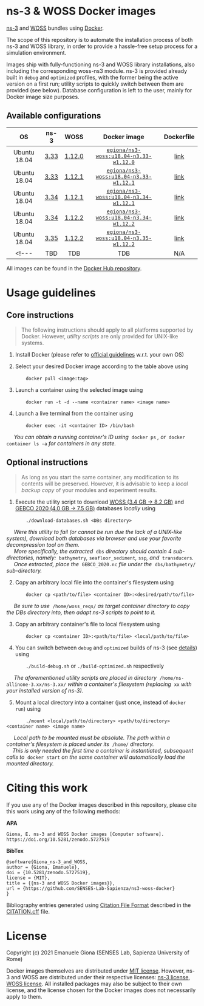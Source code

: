 # ns-3 & WOSS Docker images

[ns-3][ns3] and [WOSS][woss] bundles using [Docker][docker].

The scope of this repository is to automate the installation process of both 
ns-3 and WOSS library, in order to provide a hassle-free setup process for a 
simulation environment.

Images ship with fully-functioning ns-3 and WOSS library installations, also 
including the corresponding woss-ns3 module. 
ns-3 is provided already built in `debug` and `optimized` profiles, with the 
former being the active version on a first run; utility scripts to quickly
switch between them are provided (see below).
Database configuration is left to the user, mainly for Docker image size 
purposes.

## Available configurations

| OS | ns-3 | WOSS | Docker image | Dockerfile |
| :---: | :---: | :---: | :---: | :---: |
| Ubuntu 18.04 | [3.33][ns3.33] | [1.12.0][woss-changelog] | [`egiona/ns3-woss:u18.04-n3.33-w1.12.0`][image1] | [link][file1] |
| Ubuntu 18.04 | [3.33][ns3.33] | [1.12.1][woss-changelog] | [`egiona/ns3-woss:u18.04-n3.33-w1.12.1`][image2] | [link][file2] |
| Ubuntu 18.04 | [3.34][ns3.34] | [1.12.1][woss-changelog] | [`egiona/ns3-woss:u18.04-n3.34-w1.12.1`][image3] | [link][file3] |
| Ubuntu 18.04 | [3.34][ns3.34] | [1.12.2][woss-changelog] | [`egiona/ns3-woss:u18.04-n3.34-w1.12.2`][image4] | [link][file4] |
| Ubuntu 18.04 | [3.35][ns3.35] | [1.12.2][woss-changelog] | [`egiona/ns3-woss:u18.04-n3.35-w1.12.2`][image5] | [link][file5] |
<!--- | TBD | TDB | TDB | N/A | N/A | --->

All images can be found in the [Docker Hub repository][docker-hub-repo].

# Usage guidelines

## Core instructions

> The following instructions should apply to all platforms supported by Docker. 
However, _utility scripts_ are only provided for UNIX-like systems.

1. Install Docker (please refer to [official guidelines][docker-install] w.r.t. your own OS)

2. Select your desired Docker image according to the table above using

&nbsp;&nbsp;&nbsp;&nbsp;&nbsp;&nbsp;&nbsp;&nbsp;&nbsp;&nbsp;&nbsp;&nbsp; `docker pull <image:tag>`

3. Launch a container using the selected image using 

&nbsp;&nbsp;&nbsp;&nbsp;&nbsp;&nbsp;&nbsp;&nbsp;&nbsp;&nbsp;&nbsp;&nbsp; `docker run -t -d --name <container name> <image name>`

4. Launch a live terminal from the container using 

&nbsp;&nbsp;&nbsp;&nbsp;&nbsp;&nbsp;&nbsp;&nbsp;&nbsp;&nbsp;&nbsp;&nbsp; `docker exec -it <container ID> /bin/bash`

&nbsp;&nbsp;&nbsp;&nbsp; _You can obtain a running container's ID using_&nbsp; `docker ps` _, or_&nbsp; `docker container ls -a` _for containers in any state._

## Optional instructions

> As long as you start the same container, any modification to its contents will be preserved.
However, it is advisable to keep a _local backup copy_ of your modules and experiment results.

1. Execute the utility script to download [WOSS (3.4 GB -> 8.2 GB)][woss-dbs] and [GEBCO 2020 (4.0 GB -> 7.5 GB)][gebco2020] databases _locally_ using

&nbsp;&nbsp;&nbsp;&nbsp;&nbsp;&nbsp;&nbsp;&nbsp;&nbsp;&nbsp;&nbsp;&nbsp; `./download-databases.sh <DBs directory>`

&nbsp;&nbsp;&nbsp;&nbsp; _Were this utility to fail (or cannot be run due the lack of a UNIX-like system), download both databases via browser and use your favorite decompression tool on them._
<br/>
&nbsp;&nbsp;&nbsp;&nbsp; _More specifically, the extracted_&nbsp; `dbs` _directory should contain 4 sub-directories, namely:_&nbsp; `bathymetry`_,_ `seafloor_sediment`_,_ `ssp`_, and_&nbsp; `transducers`_._
<br/>
&nbsp;&nbsp;&nbsp;&nbsp; _Once extracted, place the_&nbsp; `GEBCO_2020.nc` _file under the_&nbsp; `dbs/bathymetry/` _sub-directory._

2. Copy an arbitrary local file into the container's filesystem using

&nbsp;&nbsp;&nbsp;&nbsp;&nbsp;&nbsp;&nbsp;&nbsp;&nbsp;&nbsp;&nbsp;&nbsp; `docker cp <path/to/file> <container ID>:<desired/path/to/file>`

&nbsp;&nbsp;&nbsp;&nbsp; _Be sure to use_&nbsp; `/home/woss_reqs/` _as target container directory to copy the DBs directory into, then adapt ns-3 scripts to point to it._

3. Copy an arbitrary container's file to local filesystem using

&nbsp;&nbsp;&nbsp;&nbsp;&nbsp;&nbsp;&nbsp;&nbsp;&nbsp;&nbsp;&nbsp;&nbsp; `docker cp <container ID>:<path/to/file> <local/path/to/file>`

4. You can switch between `debug` and `optimized` builds of ns-3 (see [details][ns3-builds]) using 

&nbsp;&nbsp;&nbsp;&nbsp;&nbsp;&nbsp;&nbsp;&nbsp;&nbsp;&nbsp;&nbsp;&nbsp; `./build-debug.sh` or `./build-optimized.sh` respectively 

&nbsp;&nbsp;&nbsp;&nbsp; _The aforementioned utility scripts are placed in directory_&nbsp; `/home/ns-allinone-3.xx/ns-3.xx/` _within a container's filesystem (replacing_&nbsp; `xx` _with your installed version of ns-3)._

5. Mount a local directory into a container (just once, instead of `docker run`) using

&nbsp;&nbsp;&nbsp;&nbsp;&nbsp;&nbsp;&nbsp;&nbsp;&nbsp;&nbsp;&nbsp;&nbsp; `./mount <local/path/to/directory> <path/to/directory> <container name> <image name>`

&nbsp;&nbsp;&nbsp;&nbsp; _Local path to be mounted must be absolute. The path within a container's filesystem is placed under its_&nbsp; `/home/` _directory._
<br/>
&nbsp;&nbsp;&nbsp;&nbsp;_This is only needed the first time a container is instantiated, subsequent calls to_&nbsp; `docker start` _on the same container will automatically load the mounted directory._

# Citing this work

If you use any of the Docker images described in this repository, please cite this work using any of the following methods:

**APA**
```
Giona, E. ns-3 and WOSS Docker images [Computer software]. https://doi.org/10.5281/zenodo.5727519
```

**BibTex**
```
@software{Giona_ns-3_and_WOSS,
author = {Giona, Emanuele},
doi = {10.5281/zenodo.5727519},
license = {MIT},
title = {{ns-3 and WOSS Docker images}},
url = {https://github.com/SENSES-Lab-Sapienza/ns3-woss-docker}
}
```

Bibliography entries generated using [Citation File Format][cff] described in the [CITATION.cff][citation] file.

# License

Copyright (c) 2021 Emanuele Giona (SENSES Lab, Sapienza University of Rome)

Docker images themselves are distributed under [MIT license][docker-license].
However, ns-3 and WOSS are distributed under their respective licenses:
[ns-3 license][ns3-license], [WOSS license][woss-license].
All installed packages may also be subject to their own license, and the license
chosen for the Docker images does not necessarily apply to them.



[ns3]: https://www.nsnam.org/
[woss]: http://telecom.dei.unipd.it/ns/woss/
[docker]: https://www.docker.com/

[ns3.33]: https://www.nsnam.org/releases/ns-3-33/
[ns3.34]: https://www.nsnam.org/releases/ns-3-34/
[ns3.35]: https://www.nsnam.org/releases/ns-3-35/

[woss-changelog]: http://telecom.dei.unipd.it/ns/woss/doxygen/Changelog.html

[image1]: https://hub.docker.com/r/egiona/ns3-woss/tags?page=1&name=u18.04-n3.33-w1.12.0
[file1]: ./u18.04-n3.33-w1.12.0/Dockerfile
[image2]: https://hub.docker.com/r/egiona/ns3-woss/tags?page=1&name=u18.04-n3.33-w1.12.1
[file2]: ./u18.04-n3.33-w1.12.1/Dockerfile
[image3]: https://hub.docker.com/r/egiona/ns3-woss/tags?page=1&name=u18.04-n3.34-w1.12.1
[file3]: ./u18.04-n3.34-w1.12.1/Dockerfile
[image4]: https://hub.docker.com/r/egiona/ns3-woss/tags?page=1&name=u18.04-n3.34-w1.12.2
[file4]: ./u18.04-n3.34-w1.12.2/Dockerfile
[image5]: https://hub.docker.com/r/egiona/ns3-woss/tags?page=1&name=u18.04-n3.35-w1.12.2
[file5]: ./u18.04-n3.35-w1.12.2/Dockerfile

[docker-hub-repo]: https://hub.docker.com/repository/docker/egiona/ns3-woss
[docker-install]: https://docs.docker.com/engine/install/

[woss-dbs]: http://telecom.dei.unipd.it/ns/woss/files/WOSS-dbs-v1.6.0.tar.gz
[gebco2020]: https://www.bodc.ac.uk/data/open_download/gebco/gebco_2020/zip/

[ns3-builds]: https://www.nsnam.org/docs/release/3.35/tutorial/html/getting-started.html#build-profiles

[cff]: https://citation-file-format.github.io/
[citation]: ./CITATION.cff

[docker-license]: ./LICENSE
[ns3-license]: https://www.nsnam.org/develop/contributing-code/licensing/
[woss-license]: http://telecom.dei.unipd.it/ns/woss/doxygen/License.html
